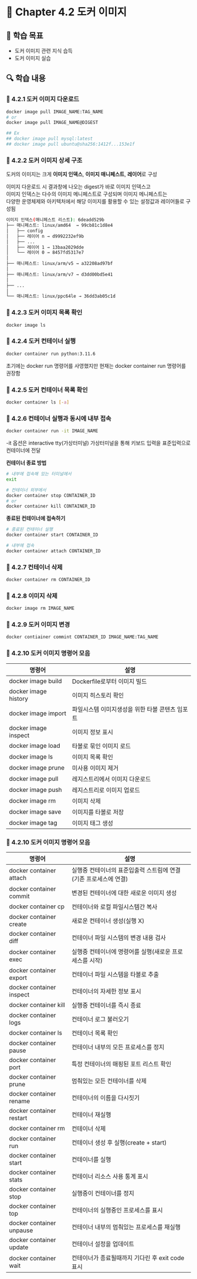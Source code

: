 # 📘 Chapter 4.2 도커 이미지

## 📌 학습 목표

- 도커 이미지 관련 지식 습득
- 도커 이미지 실습

## 🔍 학습 내용

### 🔸 4.2.1 도커 이미지 다운로드

```bash
docker image pull IMAGE_NAME:TAG_NAME
# or
docker image pull IMAGE_NAME@DIGEST

## Ex
## docker image pull mysql:latest
## docker image pull ubuntu@sha256:1412f...153e1f
```

### 🔸 4.2.2 도커 이미지 상세 구조

도커의 이미지는 크게 **이미지 인덱스**, **이미지 매니페스트**, **레이어**로 구성

이미지 다운로드 시 결과창에 나오는 digest가 바로 이미지 인덱스고  
이미지 인덱스는 다수의 이미지 메니페스트로 구성되며 이미지 메니페스트는  
다양한 운영체제와 아키텍처에서 해당 이미지를 활용할 수 있는 설정값과 레이어들로 구성됨

```bash
이미지 인덱스(매니페스트 리스트): 6deadd529b
├── 매니페스트: linux/amd64  → 99cb81c1d8e4
│   ├── config
│   ├── 레이어 n → d9992232ef9b
│   ├── ...
│   ├── 레이어 1 → 13baa2029dde
│   └── 레이어 0 → 8457fd5317e7
│
├── 매니페스트: linux/arm/v5 → a32208ad97bf
│
├── 매니페스트: linux/arm/v7 → d3dd00bd5e41
│
├── ...
│
└── 매니페스트: linux/ppc64le → 36dd3ab05c1d
```

### 🔸 4.2.3 도커 이미지 목록 확인

```bash
docker image ls
```

### 🔸 4.2.4 도커 컨테이너 실행

```bash
docker container run python:3.11.6
```

초기에는 docker run 명령어를 사영했지만 현재는 docker container run 명령어를 권장함

### 🔸 4.2.5 도커 컨테이너 목록 확인

```bash
docker container ls [-a]
```

### 🔸 4.2.6 컨테이너 실행과 동시에 내부 접속

```bash
docker container run -it IMAGE_NAME
```

-it 옵션은 interactive tty(가상터미널) 가상터미널을 통해 키보드 입력을 표준입력으로 컨테이너에 전달

**컨테이너 종료 방법**

```bash
# 내부에 접속해 있는 터미널에서
exit

# 컨테이너 외부에서
docker container stop CONTAINER_ID
# or
docker container kill CONTAINER_ID
```

**종료된 컨테이너에 접속하기**

```bash
# 종료된 컨테이너 실행
docker container start CONTAINER_ID

# 내부에 접속
docker container attach CONTAINER_ID
```

### 🔸 4.2.7 컨테이너 삭제

```bash
docker container rm CONTAINER_ID
```

### 🔸 4.2.8 이미지 삭제

```bash
docker image rm IMAGE_NAME
```

### 🔸 4.2.9 도커 이미지 변경

```bash
docker contiainer commint CONTAINER_ID IMAGE_NAME:TAG_NAME
```

### 🔸 4.2.10 도커 이미지 명령어 모음

| 명령어               | 설명                                            |
| -------------------- | ----------------------------------------------- |
| docker image build   | Dockerfile로부터 이미지 빌드                    |
| docker image history | 이미지 히스토리 확인                            |
| docker image import  | 파일시스템 이미지생성을 위한 타볼 콘텐츠 임포트 |
| docker image inspect | 이미지 정보 표시                                |
| docker image load    | 타볼로 묶인 이미지 로드                         |
| docker image ls      | 이미지 목록 확인                                |
| docker image prune   | 미사용 이미지 제거                              |
| docker image pull    | 레지스트리에서 이미지 다운로드                  |
| docker image push    | 레지스트리로 이미지 업로드                      |
| docker image rm      | 이미지 삭제                                     |
| docker image save    | 이미지를 타볼로 저장                            |
| docker image tag     | 이미지 태그 생성                                |

### 🔸 4.2.10 도커 이미지 명령어 모음

| 명령어                   | 설명                                                             |
| ------------------------ | ---------------------------------------------------------------- |
| docker container attach  | 실행중 컨테이너의 표준입출력 스트림에 연결(기존 프로세스에 연결) |
| docker container commit  | 변경된 컨테이너에 대한 새로운 이미지 생성                        |
| docker container cp      | 컨테이너와 로컬 파일시스템간 복사                                |
| docker container create  | 새로운 컨테이너 생성(실행 X)                                     |
| docker container diff    | 컨테이너 파일 시스템의 변경 내용 검사                            |
| docker container exec    | 실행중 컨테이너에 명령어를 실행(새로운 프로세스를 시작)          |
| docker container export  | 컨테이너 파일 시스템을 타볼로 추출                               |
| docker container inspect | 컨테이너의 자세한 정보 표시                                      |
| docker container kill    | 실행중 컨테이너를 즉시 종료                                      |
| docker container logs    | 컨테이너 로그 불러오기                                           |
| docker container ls      | 컨테이너 목록 확인                                               |
| docker container pause   | 컨테이너 내부의 모든 프로세스를 정지                             |
| docker container port    | 특정 컨테이너의 매핑된 포트 리스트 확인                          |
| docker container prune   | 멈춰있는 모든 컨테이너를 삭제                                    |
| docker container rename  | 컨테이너의 이름을 다시짓기                                       |
| docker container restart | 컨테이너 재실행                                                  |
| docker container rm      | 컨테이너 삭제                                                    |
| docker container run     | 컨테이너 생성 후 실행(create + start)                            |
| docker container start   | 컨테이너를 실행                                                  |
| docker container stats   | 컨테이너 리소스 사용 통계 표시                                   |
| docker container stop    | 실행중이 컨테이너를 정지                                         |
| docker container top     | 컨테이너의 실행중인 프로세스를 표시                              |
| docker container unpause | 컨테이너 내부의 멈춰있는 프로세스를 재실행                       |
| docker container update  | 컨테이너 설정을 업데이트                                         |
| docker container wait    | 컨테이너가 종료될때까지 기다린 후 exit code 표시                 |
